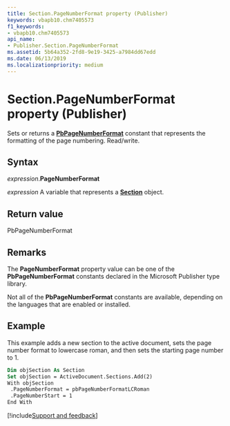 ```yaml
---
title: Section.PageNumberFormat property (Publisher)
keywords: vbapb10.chm7405573
f1_keywords:
- vbapb10.chm7405573
api_name:
- Publisher.Section.PageNumberFormat
ms.assetid: 5b64a352-2fd8-9e19-3425-a7984dd67edd
ms.date: 06/13/2019
ms.localizationpriority: medium
---
```



# Section.PageNumberFormat property (Publisher)

Sets or returns a **[PbPageNumberFormat](Publisher.PbPageNumberFormat.md)** constant that represents the formatting of the page numbering. Read/write.


## Syntax

_expression_.**PageNumberFormat**

_expression_ A variable that represents a **[Section](Publisher.Section.md)** object.


## Return value

PbPageNumberFormat


## Remarks

The **PageNumberFormat** property value can be one of the **PbPageNumberFormat** constants declared in the Microsoft Publisher type library.

Not all of the **PbPageNumberFormat** constants are available, depending on the languages that are enabled or installed.


## Example

This example adds a new section to the active document, sets the page number format to lowercase roman, and then sets the starting page number to 1.

```vb
Dim objSection As Section 
Set objSection = ActiveDocument.Sections.Add(2) 
With objSection 
 .PageNumberFormat = pbPageNumberFormatLCRoman 
 .PageNumberStart = 1 
End With 

```

[!include[Support and feedback](~/includes/feedback-boilerplate.md)]